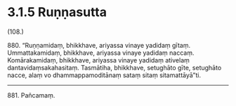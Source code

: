 

# 3.1.5 Ruṇṇasutta




(108.)

880\. “Ruṇṇamidaṃ, bhikkhave, ariyassa vinaye yadidaṃ gītaṃ. Ummattakamidaṃ, bhikkhave, ariyassa vinaye yadidaṃ naccaṃ. Komārakamidaṃ, bhikkhave, ariyassa vinaye yadidaṃ ativelaṃ dantavidaṃsakahasitaṃ. Tasmātiha, bhikkhave, setughāto gīte, setughāto nacce, alaṃ vo dhammappamoditānaṃ sataṃ sitaṃ sitamattāyā”ti.

---

881\. Pañcamaṃ.





